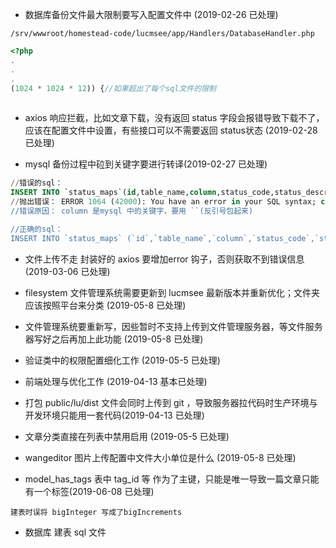 
- 数据库备份文件最大限制要写入配置文件中 (2019-02-26 已处理)

`/srv/wwwroot/homestead-code/lucmsee/app/Handlers/DatabaseHandler.php`
```php
<?php
.
.
.
(1024 * 1024 * 12)) {//如果超出了每个sql文件的限制
    
```

- axios 响应拦截，比如文章下载，没有返回 status 字段会报错导致下载不了，应该在配置文件中设置，有些接口可以不需要返回 status状态 (2019-02-28 已处理)

- mysql 备份过程中砬到关键字要进行转译(2019-02-27 已处理)

```sql 
//错误的sql： 
INSERT INTO `status_maps`(id,table_name,column,status_code,status_description,remark) VALUES ('1','users','enable','T','启用','是否启用');
//抛出错误： ERROR 1064 (42000): You have an error in your SQL syntax; check the manual that corresponds to your MySQL server version for the right syntax to use near 'column,status_code,status_description,remark) VALUES ('1','users','enable','T','' at line 1
//错误原因： column 是mysql 中的关键字，要用 ``(反引号包起来)

//正确的sql： 
INSERT INTO `status_maps` (`id`,`table_name`,`column`,`status_code`,`status_description`,`remark`) VALUES ('1','users','','T','启用','是否启用');
```

- 文件上传不走 封装好的 axios 要增加error 钩子，否则获取不到错误信息(2019-03-06 已处理)

- filesystem 文件管理系统需要更新到 lucmsee 最新版本并重新优化；文件夹应该按照平台来分类 (2019-05-8 已处理)

- 文件管理系统要重新写，因些暂时不支持上传到文件管理服务器，等文件服务器写好之后再加上此功能 (2019-05-8 已处理)

- 验证类中的权限配置细化工作 (2019-05-5 已处理)

- 前端处理与优化工作 (2019-04-13 基本已处理)

-  打包 public/lu/dist 文件会同时上传到 git ，导致服务器拉代码时生产环境与开发环境只能用一套代码(2019-04-13 已处理)

-  文章分类直接在列表中禁用启用 (2019-05-5 已处理)

- wangeditor 图片上传配置中文件大小单位是什么 (2019-05-8 已处理)

- model_has_tags 表中 tag_id 等 作为了主键，只能是唯一导致一篇文章只能有一个标签(2019-06-08 已处理)

```text
建表时误将 bigInteger 写成了bigIncrements
```

- 数据库 建表 sql  文件